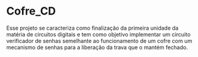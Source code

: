 # Cofre_CD
Esse projeto se caracteriza como finalização da primeira unidade da matéria de circuitos digitais e tem como objetivo implementar um circuito verificador de senhas semelhante ao funcionamento de um cofre com um mecanismo de senhas para a liberação da trava que o mantém fechado.

